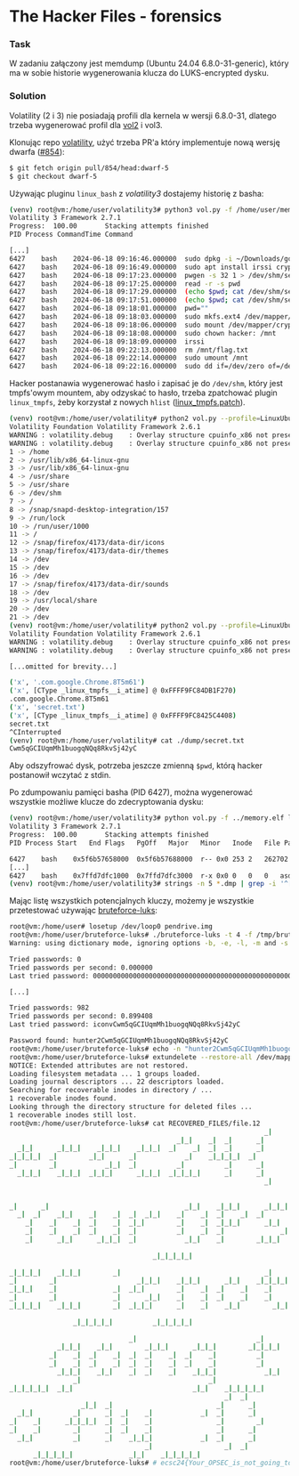 # The Hacker Files - forensics

### Task

W zadaniu załączony jest memdump (Ubuntu 24.04 6.8.0-31-generic), który ma w sobie historie wygenerowania klucza do LUKS-encrypted dysku.

### Solution

Volatility (2 i 3) nie posiadają profili dla kernela w wersji 6.8.0-31, dlatego trzeba wygenerować profil dla [vol2](https://andreafortuna.org/2019/08/22/how-to-generate-a-volatility-profile-for-a-linux-system/) i vol3.

Klonując repo [volatility](https://github.com/volatilityfoundation/volatility), użyć trzeba PR'a który implementuje nową wersję dwarfa ([#854](https://github.com/volatilityfoundation/volatility/pull/854)):

```bash
$ git fetch origin pull/854/head:dwarf-5
$ git checkout dwarf-5
```

Używając pluginu `linux_bash` z *volatility3* dostajemy historię z basha:

```bash
(venv) root@vm:/home/user/volatility3# python3 vol.py -f /home/user/memory.elf linux.bash.Bash
Volatility 3 Framework 2.7.1
Progress:  100.00		Stacking attempts finished                  
PID	Process	CommandTime	Command

[...]
6427	bash	2024-06-18 09:16:46.000000 	sudo dpkg -i ~/Downloads/google-chrome-stable_current_amd64.deb
6427	bash	2024-06-18 09:16:49.000000 	sudo apt install irssi cryptsetup pwgen
6427	bash	2024-06-18 09:17:23.000000 	pwgen -s 32 1 > /dev/shm/secret.txt
6427	bash	2024-06-18 09:17:25.000000 	read -r -s pwd
6427	bash	2024-06-18 09:17:29.000000 	(echo $pwd; cat /dev/shm/secret.txt) | tr -d '\n' | sudo cryptsetup luksFormat /dev/vdb -
6427	bash	2024-06-18 09:17:51.000000 	(echo $pwd; cat /dev/shm/secret.txt) | tr -d '\n' | sudo cryptsetup luksOpen /dev/vdb crypt -
6427	bash	2024-06-18 09:18:01.000000 	pwd=""
6427	bash	2024-06-18 09:18:03.000000 	sudo mkfs.ext4 /dev/mapper/crypt
6427	bash	2024-06-18 09:18:06.000000 	sudo mount /dev/mapper/crypt /mnt
6427	bash	2024-06-18 09:18:08.000000 	sudo chown hacker: /mnt
6427	bash	2024-06-18 09:18:09.000000 	irssi
6427	bash	2024-06-18 09:22:13.000000 	rm /mnt/flag.txt
6427	bash	2024-06-18 09:22:14.000000 	sudo umount /mnt
6427	bash	2024-06-18 09:22:16.000000 	sudo dd if=/dev/zero of=/dev/vda bs=4M
```

Hacker postanawia wygenerować hasło i zapisać je do `/dev/shm`, który jest tmpfs'owym mountem, aby odzyskać to hasło, trzeba zpatchować plugin `linux_tmpfs`, żeby korzystał z nowych `hlist` ([linux_tmpfs.patch](./linux_tmpfs.patch)).

```bash
(venv) root@vm:/home/user/volatility# python2 vol.py --profile=LinuxUbuntu_6_8_0-31-generic_profilex64 -f ../memory.elf linux_tmpfs -L
Volatility Foundation Volatility Framework 2.6.1
WARNING : volatility.debug    : Overlay structure cpuinfo_x86 not present in vtypes
WARNING : volatility.debug    : Overlay structure cpuinfo_x86 not present in vtypes
1 -> /home
2 -> /usr/lib/x86_64-linux-gnu
3 -> /usr/lib/x86_64-linux-gnu
4 -> /usr/share
5 -> /usr/share
6 -> /dev/shm
7 -> /
8 -> /snap/snapd-desktop-integration/157
9 -> /run/lock
10 -> /run/user/1000
11 -> /
12 -> /snap/firefox/4173/data-dir/icons
13 -> /snap/firefox/4173/data-dir/themes
14 -> /dev
15 -> /dev
16 -> /dev
17 -> /snap/firefox/4173/data-dir/sounds
18 -> /dev
19 -> /usr/local/share
20 -> /dev
21 -> /dev
(venv) root@vm:/home/user/volatility# python2 vol.py --profile=LinuxUbuntu_6_8_0-31-generic_profilex64 -f ../memory.elf linux_tmpfs -D ./dump -S 6
Volatility Foundation Volatility Framework 2.6.1
WARNING : volatility.debug    : Overlay structure cpuinfo_x86 not present in vtypes
WARNING : volatility.debug    : Overlay structure cpuinfo_x86 not present in vtypes

[...omitted for brevity...]

('x', '.com.google.Chrome.8T5m61')
('x', [CType _linux_tmpfs__i_atime] @ 0xFFFF9FC84DB1F270)
.com.google.Chrome.8T5m61
('x', 'secret.txt')
('x', [CType _linux_tmpfs__i_atime] @ 0xFFFF9FC8425C4408)
secret.txt
^CInterrupted
(venv) root@vm:/home/user/volatility# cat ./dump/secret.txt 
Cwm5qGCIUqmMh1buogqNQq8RkvSj42yC
```

Aby odszyfrować dysk, potrzeba jeszcze zmienną `$pwd`, którą hacker postanowił wczytać z stdin.

Po zdumpowaniu pamięci basha (PID 6427), można wygenerować wszystkie możliwe klucze do zdecryptowania dysku:

```bash
(venv) root@vm:/home/user/volatility3# python vol.py -f ../memory.elf linux.proc.Maps --pid=6427 --dump
Volatility 3 Framework 2.7.1
Progress:  100.00		Stacking attempts finished                  
PID	Process	Start	End	Flags	PgOff	Major	Minor	Inode	File Path	File output

6427	bash	0x5f6b57658000	0x5f6b57688000	r--	0x0	253	2	262702	asdf	pid.6427.vma.0x5f6b57658000-0x5f6b57688000-1.dmp
[...]
6427	bash	0x7ffd7dfc1000	0x7ffd7dfc3000	r-x	0x0	0	0	0	asdf	pid.6427.vma.0x7ffd7dfc1000-0x7ffd7dfc3000-1.dmp
(venv) root@vm:/home/user/volatility3# strings -n 5 *.dmp | grep -i '^[A-Za-z0-9]*$' | sort | uniq | sed -e 's/$/Cwm5qGCIUqmMh1buogqNQq8RkvSj42yC/' > /tmp/brute.txt
```

Mając listę wszystkich potencjalnych kluczy, możemy je wszystkie przetestować używając [bruteforce-luks](https://github.com/glv2/bruteforce-luks):

```bash
root@vm:/home/user# losetup /dev/loop0 pendrive.img
root@vm:/home/user/bruteforce-luks# ./bruteforce-luks -t 4 -f /tmp/brute.txt -v 1 /dev/loop0
Warning: using dictionary mode, ignoring options -b, -e, -l, -m and -s.

Tried passwords: 0
Tried passwords per second: 0.000000
Last tried password: 0000000000000000000000000000000000000000000000000000000000000000000000000000000000000000000000000000000000000000000000Cwm5qGCIUqmMh1buogqNQq8RkvSj42yC

[...]

Tried passwords: 982
Tried passwords per second: 0.899408
Last tried password: iconvCwm5qGCIUqmMh1buogqNQq8RkvSj42yC

Password found: hunter2Cwm5qGCIUqmMh1buogqNQq8RkvSj42yC
root@vm:/home/user/bruteforce-luks# echo -n "hunter2Cwm5qGCIUqmMh1buogqNQq8RkvSj42yC" | cryptsetup luksOpen /dev/loop0 crypt
root@vm:/home/user/bruteforce-luks# extundelete --restore-all /dev/mapper/crypt
NOTICE: Extended attributes are not restored.
Loading filesystem metadata ... 1 groups loaded.
Loading journal descriptors ... 22 descriptors loaded.
Searching for recoverable inodes in directory / ... 
1 recoverable inodes found.
Looking through the directory structure for deleted files ... 
1 recoverable inodes still lost.
root@vm:/home/user/bruteforce-luks# cat RECOVERED_FILES/file.12 
                                                                _|  
                                          _|_|    _|  _|      _|    
  _|_|      _|_|_|    _|_|_|    _|_|_|  _|    _|  _|  _|      _|    
_|_|_|_|  _|        _|_|      _|            _|    _|_|_|_|  _|      
_|        _|            _|_|  _|          _|          _|      _|    
  _|_|_|    _|_|_|  _|_|_|      _|_|_|  _|_|_|_|      _|      _|    
                                                                _|  
                                                                    
                                                                        
_|      _|                                  _|_|    _|_|_|      _|_|_|  
  _|  _|    _|_|    _|    _|  _|  _|_|    _|    _|  _|    _|  _|        
    _|    _|    _|  _|    _|  _|_|        _|    _|  _|_|_|      _|_|    
    _|    _|    _|  _|    _|  _|          _|    _|  _|              _|  
    _|      _|_|      _|_|_|  _|            _|_|    _|        _|_|_|    
                                                                        
                                    _|_|_|_|_|                          
                                                                        
_|_|_|_|    _|_|_|        _|                                    _|      
_|        _|                    _|_|_|    _|_|_|      _|_|    _|_|_|_|  
_|_|_|    _|              _|  _|_|        _|    _|  _|    _|    _|      
_|        _|              _|      _|_|    _|    _|  _|    _|    _|      
_|_|_|_|    _|_|_|        _|  _|_|_|      _|    _|    _|_|        _|_|  
                                                                        
                _|_|_|_|_|          _|_|_|_|_|                          
                                                                      
                              _|                              _|      
            _|_|_|    _|_|        _|_|_|      _|_|_|        _|_|_|_|  
          _|    _|  _|    _|  _|  _|    _|  _|    _|          _|      
          _|    _|  _|    _|  _|  _|    _|  _|    _|          _|      
            _|_|_|    _|_|    _|  _|    _|    _|_|_|            _|_|  
                _|                                _|                  
_|_|_|_|_|  _|_|                              _|_|    _|_|_|_|_|      
                                                      _|  _|      
                  _|_|  _|                          _|      _|    
  _|_|          _|      _|  _|    _|            _|  _|      _|    
_|    _|      _|_|_|_|  _|  _|    _|                _|        _|  
_|    _|        _|      _|  _|    _|                _|      _|    
  _|_|          _|      _|    _|_|_|            _|  _|      _|    
                                  _|                  _|  _|      
      _|_|_|_|_|              _|_|    _|_|_|_|_|                  
root@vm:/home/user/bruteforce-luks# # ecsc24{Your_OPSEC_is_not_going_to_fly_:(}
```

